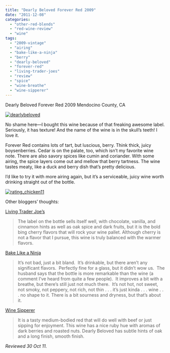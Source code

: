 ```yaml
---
title: "Dearly Beloved Forever Red 2009"
date: "2011-12-08"
categories: 
  - "other-red-blends"
  - "red-wine-review"
  - "wine"
tags: 
  - "2009-vintage"
  - "airing"
  - "bake-like-a-ninja"
  - "berry"
  - "dearly-beloved"
  - "forever-red"
  - "living-trader-joes"
  - "review"
  - "spice"
  - "wine-breathe"
  - "wine-sipperer"
---
```


Dearly Beloved Forever Red 2009 Mendocino County, CA

[![](http://s3.amazonaws.com/thegourmez-wpmedia/2011/11/dearlybeloved.jpg "dearlybeloved")](http://s3.amazonaws.com/thegourmez-wpmedia/2011/11/dearlybeloved.jpg)

No shame here—I bought this wine because of that freaking awesome label. Seriously, it has texture! And the name of the wine is in the skull’s teeth! I love it.

Forever Red contains lots of tart, but luscious, berry. Think thick, juicy boysenberries. Cedar is on the palate, too, which isn’t my favorite wine note. There are also savory spices like cumin and coriander. With some airing, the spice layers come out and mellow that berry tartness. The wine tastes meaty, like a duck and berry dish that’s pretty delicious.

I’d like to try it with more airing again, but it’s a serviceable, juicy wine worth drinking straight out of the bottle.

[![](http://s3.amazonaws.com/thegourmez-wpmedia/2009/02/rating_chicken11.gif "rating_chicken11")](http://s3.amazonaws.com/thegourmez-wpmedia/2009/02/rating_chicken11.gif)

Other bloggers’ thoughts:

[Living Trader Joe’s](http://www.livingtraderjoes.com/dearly-beloved-forever-red-2009/)

> The label on the bottle sells itself well, with chocolate, vanilla, and cinnamon hints as well as oak spice and dark fruits, but it is the bold bing cherry flavors that will rock your wine pallet. Although cherry is not a flavor that I pursue, this wine is truly balanced with the warmer flavors.

[Bake Like a Ninja](http://bakelikeaninja.com/wine-wednesdaydearly-beloved-forever-red-2009/)

> It’s not bad, just a bit bland.  It’s drinkable, but there aren’t any significant flavors.  Perfectly fine for a glass, but it didn’t wow us.  The husband says that the bottle is more remarkable than the wine (a comment I’ve heard from quite a few people).  It improves a bit with a breathe, but there’s still just not much there.  It’s not hot, not sweet, not smoky, not peppery, not rich, not thin . . . it’s just kinda . . . wine . . . no shape to it. There is a bit sourness and dryness, but that’s about it.

[Wine Sipperer](http://winesipperer.blogspot.com/2011/11/dearly-beloved-forever-red-wine.html)

> It is a tasty medium-bodied red that will do well with beef or just sipping for enjoyment. This wine has a nice ruby hue with aromas of dark berries and roasted nuts. Dearly Beloved has subtle hints of oak and a long finish, smooth finish.

_Reviewed 30 Oct 11._
